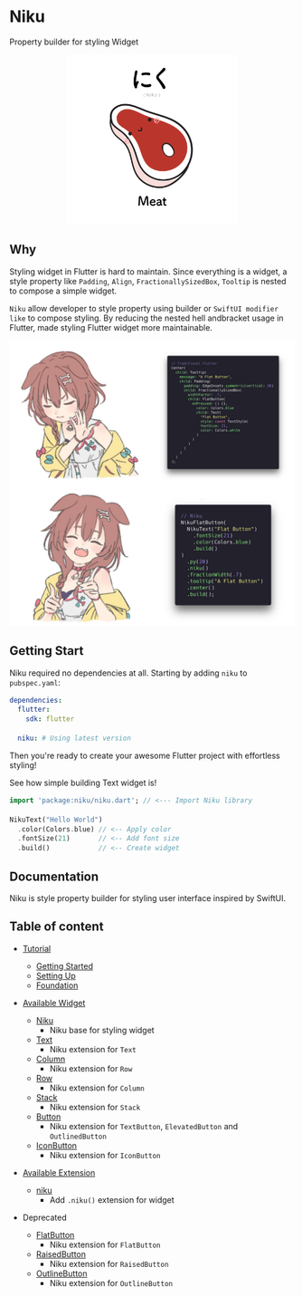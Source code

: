 # Niku
Property builder for styling Widget

<p align="center">
  <img src="https://raw.githubusercontent.com/saltyaom/niku/main/doc/images/niku.png" alt="Niku" width="300" />
</p>

## Why
Styling widget in Flutter is hard to maintain. 
Since everything is a widget, a style property like `Padding`, `Align`, `FractionallySizedBox`, `Tooltip` is nested to compose a simple widget.

`Niku` allow developer to style property using builder or `SwiftUI modifier like` to compose styling.
By reducing the nested hell andbracket usage in Flutter, made styling Flutter widget more maintainable.

<p align="center">
  <img src="https://raw.githubusercontent.com/saltyaom/niku/main/doc/images/korone-drake-format.jpg" alt="Comparison" />
</p>

## Getting Start
Niku required no dependencies at all.
Starting by adding `niku` to `pubspec.yaml`:
```yaml
dependencies:
  flutter:
    sdk: flutter

  niku: # Using latest version
```

Then you're ready to create your awesome Flutter project with effortless styling!

See how simple building Text widget is!
```dart
import 'package:niku/niku.dart'; // <--- Import Niku library

NikuText("Hello World")
  .color(Colors.blue) // <-- Apply color
  .fontSize(21)       // <-- Add font size
  .build()            // <-- Create widget
```
## Documentation
Niku is style property builder for styling user interface inspired by SwiftUI.

## Table of content
- [Tutorial](https://github.com/saltyaom/niku/blob/main/doc/tutorial/README.md)
  - [Getting Started](https://github.com/saltyaom/niku/blob/main/doc/tutorial/getting-started.md)
  - [Setting Up](https://github.com/saltyaom/niku/blob/main/doc/tutorial/setting-up.md)
  - [Foundation](https://github.com/saltyaom/niku/blob/main/doc/tutorial/foundation.md)
- [Available Widget](https://github.com/saltyaom/niku/blob/main/doc/widget/README.md)
  - [Niku](https://github.com/saltyaom/niku/blob/main/doc/widget/base.md)
    - Niku base for styling widget
  - [Text](https://github.com/saltyaom/niku/blob/main/doc/widget/text.md)
    - Niku extension for `Text`
  - [Column](https://github.com/saltyaom/niku/blob/main/doc/widget/column.md)
    - Niku extension for `Row`
  - [Row](https://github.com/saltyaom/niku/blob/main/doc/widget/row.md)
    - Niku extension for `Column`
  - [Stack](https://github.com/saltyaom/niku/blob/main/doc/widget/stack.md)
    - Niku extension for `Stack`  
  - [Button](https://github.com/saltyaom/niku/blob/main/doc/widget/button.md)
    - Niku extension for `TextButton`, `ElevatedButton` and `OutlinedButton`
  - [IconButton](https://github.com/saltyaom/niku/blob/main/doc/widget/iconButton.md)
    - Niku extension for `IconButton`
- [Available Extension](https://github.com/saltyaom/niku/blob/main/doc/extension/README.md)
  - [niku](https://github.com/saltyaom/niku/blob/main/doc/extension/niku.md)
    - Add `.niku()` extension for widget
   
- Deprecated
  - [FlatButton](https://github.com/saltyaom/niku/blob/main/doc/widget/flatButton.md)
    - Niku extension for `FlatButton`
  - [RaisedButton](https://github.com/saltyaom/niku/blob/main/doc/widget/raisedButton.md)
    - Niku extension for `RaisedButton`
  - [OutlineButton](https://github.com/saltyaom/niku/blob/main/doc/widget/outlineButton.md)
    - Niku extension for `OutlineButton`
